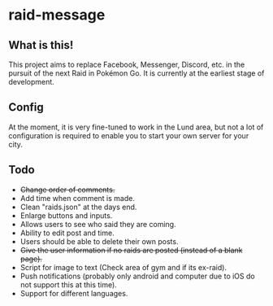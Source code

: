 # raid-message
## What is this!
This project aims to replace Facebook, Messenger, Discord, etc. in the pursuit of the next Raid in Pokémon Go. It is currently at the earliest stage of development.

## Config
At the moment, it is very fine-tuned to work in the Lund area, but not a lot of configuration is required to enable you to start your own server for your city.

## Todo
* ~~Change order of comments.~~
* Add time when comment is made.
* Clean "raids.json" at the days end.
* Enlarge buttons and inputs.
* Allows users to see who said they are coming.
* Ability to edit post and time.
* Users should be able to delete their own posts.
* ~~Give the user information if no raids are posted (instead of a blank page).~~
* Script for image to text (Check area of gym and if its ex-raid).
* Push notifications (probably only android and computer due to iOS do not support this at this time).
* Support for different languages.